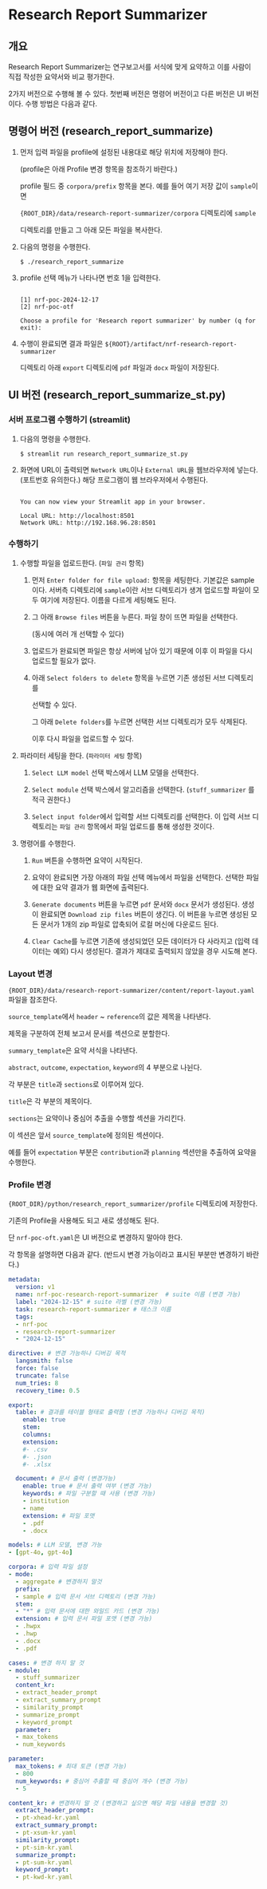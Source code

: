 # Research Report Summarizer

## 개요
Research Report Summarizer는 연구보고서를 서식에 맞게 요약하고 이를
사람이 직접 작성한 요약서와 비교 평가한다.

2가지 버전으로 수행해 볼 수 있다. 첫번째 버전은 명령어 버전이고 다른 버전은
UI 버전이다. 수행 방법은 다음과 같다.


## 명령어 버전 (research_report_summarize)
1. 먼저 입력 파일을 profile에 설정된 내용대로 해당 위치에 저장해야 한다.

   (profile은 아래 Profile 변경 항목을 참조하기 바란다.)

    profile 필드 중 `corpora/prefix` 항목을 본다. 예를 들어 여기 저장 값이 `sample`이면

    `{ROOT_DIR}/data/research-report-summarizer/corpora` 디렉토리에 `sample`

    디렉토리를 만들고 그 아래 모든 파일을 복사한다.

2. 다음의 명령을 수행한다.
    ```shell
    $ ./research_report_summarize
    ```

3. profile 선택 메뉴가 나타나면 번호 1을 입력한다.
    ```shell

    [1] nrf-poc-2024-12-17
    [2] nrf-poc-otf

    Choose a profile for 'Research report summarizer' by number (q for exit):
    ```

4. 수행이 완료되면 결과 파일은 `${ROOT}/artifact/nrf-research-report-summarizer` 

   디렉토리 아래 `export` 디렉토리에 `pdf` 파일과 `docx` 파일이 저장된다.


## UI 버전 (research_report_summarize_st.py)
### 서버 프로그램 수행하기 (streamlit)

1. 다음의 명령을 수행한다.
    ```shell
    $ streamlit run research_report_summarize_st.py
    ```

2. 화면에 URL이 출력되면 `Network URL`이나 `External URL`을 웹브라우저에 넣는다. (포트번호 유의한다.)
   해당 프로그램이 웹 브라우저에서 수행된다.
    ```shell

    You can now view your Streamlit app in your browser.

    Local URL: http://localhost:8501
    Network URL: http://192.168.96.28:8501
    ```

### 수행하기
1. 수행할 파일을 업로드한다. (`파일 관리` 항목)
   1. 먼저 `Enter folder for file upload:` 항목을 세팅한다. 기본값은 sample이다.
    서버측 디렉토리에 `sample`이란 서브 디렉토리가 생겨 업로드할 파일이 모두 여기에 저장된다. 이름을 다르게 세팅해도 된다. 

   2. 그 아래 `Browse files` 버튼을 누른다. 파일 창이 뜨면 파일을 선택한다.

      (동시에 여러 개 선택할 수 있다)

   3. 업로드가 완료되면 파일은 항상 서버에 남아 있기 때문에 이후 이 파일을 다시
      업로드할 필요가 없다.


   4. 아래 `Select folders to delete` 항목을 누르면 기존 생성된 서브 디렉토리를

      선택할 수 있다.

      그 아래 `Delete folders`를 누르면 선택한 서브 디렉토리가 모두 삭제된다.
      
      이후 다시 파일을 업로드할 수 있다.

2. 파라미터 세팅을 한다. (`파라미터 세팅` 항목)
    1. `Select LLM model` 선택 박스에서 LLM 모델을 선택한다. 

    2. `Select module` 선택 박스에서 알고리즘을 선택한다. (`stuff_summarizer` 를 적극 권한다.)

    3. `Select input folder`에서 입력할 서브 디렉토리를 선택한다. 이 입력 서브 디렉토리는 `파일 관리` 항목에서 파일 업로드를 통해 생성한 것이다.

3. 명령어를 수행한다.
    1. `Run` 버튼을 수행하면 요약이 시작된다.

    2. 요약이 완료되면 가장 아래의 파일 선택 메뉴에서 파일을 선택한다. 선택한 파일에 대한
    요약 결과가 웹 화면에 출력된다.

    3. `Generate documents` 버튼을 누르면 `pdf` 문서와 `docx` 문서가 생성된다. 생성이
    완료되면 `Download zip files` 버튼이 생긴다. 이 버튼을 누르면 생성된 모든 문서가
    1개의 zip 파일로 압축되어 로컬 머신에 다운로드 된다.

    4. `Clear Cache`를 누르면 기존에 생성되었던 모든 데이터가 다 사라지고 (입력 데이터는 예외) 다시 생성된다. 결과가 제대로 출력되지 않았을 경우 시도해 본다.

### Layout 변경
`{ROOT_DIR}/data/research-report-summarizer/content/report-layout.yaml` 파일을 참조한다.

`source_template`에서 `header` ~ `reference`의 값은 제목을 나타낸다.

제목을 구분하여 전체 보고서 문서를 섹션으로 분할한다.


`summary_template`은 요약 서식을 나타낸다. 

`abstract`, `outcome`, `expectation`, `keyword`의 4 부분으로 나뉜다.

각 부분은 `title`과 `sections`로 이루어져 있다. 

`title`은 각 부분의 제목이다.

`sections`는 요약이나 중심어 추출을 수행할 섹션을 가리킨다.

이 섹션은 앞서 `source_template`에 정의된 섹션이다.

예를 들어 `expectation` 부분은 `contribution`과 `planning` 섹션만을
추출하여 요약을 수행한다.

### Profile 변경
`{ROOT_DIR}/python/research_report_summarizer/profile` 디렉토리에 저장한다.

기존의 Profile을 사용해도 되고 새로 생성해도 된다.

단 `nrf-poc-oft.yaml`은 UI 버전으로 변경하지 말아야 한다.

각 항목을 설명하면 다음과 같다.
(반드시 변경 가능이라고 표시된 부분만 변경하기 바란다.)

```yaml
metadata:
  version: v1
  name: nrf-poc-research-report-summarizer  # suite 이름 (변경 가능)
  label: "2024-12-15" # suite 라벨 (변경 가능)
  task: research-report-summarizer # 태스크 이름
  tags:
  - nrf-poc
  - research-report-summarizer
  - "2024-12-15"

directive: # 변경 가능하나 디버깅 목적
  langsmith: false
  force: false
  truncate: false
  num_tries: 8
  recovery_time: 0.5

export:
  table: # 결과를 테이블 형태로 출력함 (변경 가능하나 디버깅 목적)
    enable: true
    stem:
    columns:
    extension: 
    #- .csv
    #- .json
    #- .xlsx

  document: # 문서 출력 (변경가능)
    enable: true # 문서 출력 여부 (변경 가능)
    keywords: # 파일 구분할 때 사용 (변경 가능)
    - institution
    - name
    extension: # 파일 포맷 
    - .pdf
    - .docx

models: # LLM 모델, 변경 가능
- [gpt-4o, gpt-4o]

corpora: # 입력 파일 설정
- mode:
  - aggregate # 변경하지 말것
  prefix:
  - sample # 입력 문서 서브 디렉토리 (변경 가능)
  stem:
  - "*" # 입력 문서에 대한 와일드 카드 (변경 가능)
  extension: # 입력 문서 파일 포맷 (변경 가능)
  - .hwpx
  - .hwp
  - .docx
  - .pdf

cases: # 변경 하지 말 것
- module:
  - stuff_summarizer
  content_kr:
  - extract_header_prompt
  - extract_summary_prompt
  - similarity_prompt
  - summarize_prompt
  - keyword_prompt
  parameter:
  - max_tokens
  - num_keywords

parameter:
  max_tokens: # 최대 토큰 (변경 가능)
  - 800
  num_keywords: # 중심어 추출할 때 중심어 개수 (변경 가능)
  - 5

content_kr: # 변경하지 말 것 (변경하고 싶으면 해당 파일 내용을 변경할 것)
  extract_header_prompt:
  - pt-xhead-kr.yaml
  extract_summary_prompt:
  - pt-xsum-kr.yaml
  similarity_prompt:
  - pt-sim-kr.yaml
  summarize_prompt:
  - pt-sum-kr.yaml
  keyword_prompt:
  - pt-kwd-kr.yaml
```